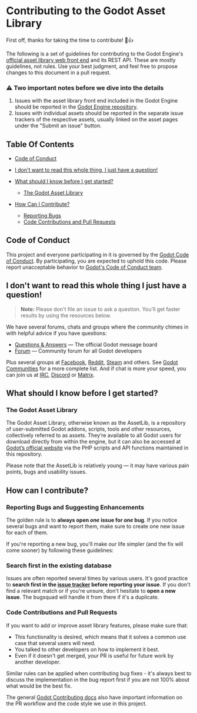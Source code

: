 # Contributing to the Godot Asset Library

First off, thanks for taking the time to contribute! :tada::+1:

The following is a set of guidelines for contributing to the Godot Engine's [official asset library web front end](https://godotengine.org/asset-library) and its REST API. These are mostly guidelines, not rules. Use your best judgment, and feel free to propose changes to this document in a pull request.

### :warning: Two important notes before we dive into the details

1. Issues with the asset library front end included in the Godot Engine should be reported in the [Godot Engine repository](https://github.com/godotengine/godot/issues?q=is%3Aissue+is%3Aopen+asset+label%3Atopic%3Aassetlib).
2. Issues with individual assets should be reported in the separate issue trackers of the respective assets, usually linked on the asset pages under the "Submit an issue" button.

## Table Of Contents

- [Code of Conduct](#code-of-conduct)

- [I don't want to read this whole thing, I just have a question!](#i-dont-want-to-read-this-whole-thing-i-just-have-a-question)

- [What should I know before I get started?](#what-should-i-know-before-i-get-started)
  - [The Godot Asset Library](#the-godot-asset-library)

- [How Can I Contribute?](#how-can-i-contribute)
  * [Reporting Bugs](#reporting-bugs-and-suggesting-enhancements)
  * [Code Contributions and Pull Requests](#code-contributions-and-pull-requests)

## Code of Conduct

This project and everyone participating in it is governed by the [Godot Code of Conduct](https://godotengine.org/code-of-conduct). By participating, you are expected to uphold this code. Please report unacceptable behavior to [Godot's Code of Conduct team](mailto:conduct@godotengine.org).

## I don't want to read this whole thing I just have a question!

> **Note:** Please don't file an issue to ask a question. You'll get faster results by using the resources below.

We have several forums, chats and groups where the community chimes in with helpful advice if you have questions:

* [Questions & Answers](https://godotengine.org/qa/) &mdash; The official Godot message board
* [Forum](https://godotforums.org/) &mdash; Community forum for all Godot developers

Plus several groups at [Facebook](https://www.facebook.com/groups/godotengine/), [Reddit](https://www.reddit.com/r/godot), [Steam](https://steamcommunity.com/app/404790) and others. See [Godot Communities](https://godotengine.org/community) for a more complete list. And if chat is more your speed, you can join us at [IRC](http://webchat.freenode.net/?channels=#godotengine), [Discord](https://discord.gg/zH7NUgz) or [Matrix](https://matrix.to/#/#godotengine:matrix.org).

## What should I know before I get started?

### The Godot Asset Library

The Godot Asset Library, otherwise known as the AssetLib, is a repository of user-submitted Godot addons, scripts, tools and other resources, collectively referred to as assets. They’re available to all Godot users for download directly from within the engine, but it can also be accessed at [Godot’s official website](https://godotengine.org/asset-library) via the PHP scripts and API functions maintained in this repository. 

Please note that the AssetLib is relatively young &mdash; it may have various pain points, bugs and usability issues.

## How can I contribute?

### Reporting Bugs and Suggesting Enhancements

The golden rule is to **always open *one* issue for *one* bug**. If you notice
several bugs and want to report them, make sure to create one new issue for
each of them.

If you're reporting a new bug, you'll make our life simpler (and the
fix will come sooner) by following these guidelines:

### Search first in the existing database

Issues are often reported several times by various users. It's good practice to
**search first in the [issue tracker](https://github.com/godotengine/godot-asset-library/issues)
before reporting your issue**. If you don't find a relevant match or if you're
unsure, don't hesitate to **open a new issue**. The bugsquad will handle it
from there if it's a duplicate.

### Code Contributions and Pull Requests

If you want to add or improve asset library features, please make sure that:

- This functionality is desired, which means that it solves a common use case
  that several users will need.
- You talked to other developers on how to implement it best.
- Even if it doesn't get merged, your PR is useful for future work by another
  developer.

Similar rules can be applied when contributing bug fixes - it's always best to
discuss the implementation in the bug report first if you are not 100% about
what would be the best fix.

The general [Godot Contributing docs](https://docs.godotengine.org/en/latest/community/contributing/index.html)
also have important information on the PR workflow and the code style we use in this project.
